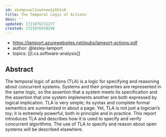 ```yaml
---
id: iknmpcwul1swnnew1p5k2s0
title: The Temporal Logic of Actions
desc: ''
updated: 1721076731277
created: 1721076550198
---
```


- https://lamport.azurewebsites.net/pubs/lamport-actions.pdf
- author: @lesley-lamport
- topics: [[t.cs.software-analysis]]

## Abstract

The temporal logic of actions (TLA) is a logic for specifying and reasoning about concurrent systems. Systems and their properties are represented in the same logic, so the assertion that a system meets its specification and the assertion that one system implements another are both expressed by logical implication. TLA is very simple; its syntax and complete formal semantics are summarized in about a page. Yet, TLA is not just a logician’s toy; it is extremely powerful, both in principle and in practice. This report introduces TLA and describes how it is used to specify and verify concurrent algorithms. The use of TLA to specify and reason about open systems will be described elsewhere.

